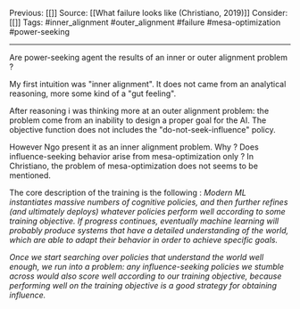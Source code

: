 Previous: [[]]
Source: [[What failure looks like (Christiano, 2019)]]
Consider: [[]]
Tags: #inner_alignment #outer_alignment #failure #mesa-optimization #power-seeking 
______________

Are power-seeking agent the results of an inner or outer alignment problem ?

My first intuition was "inner alignment". It does not came from an analytical reasoning, more some kind of a "gut feeling".

After reasoning i was thinking more at an outer alignment problem: the problem come from an inability to design a proper goal for the AI. The objective function does not includes the "do-not-seek-influence" policy.

However Ngo present it as an inner alignment problem. Why ?
Does influence-seeking behavior arise from mesa-optimization only ?
In Christiano, the problem of mesa-optimization does not seems to be mentioned. 

The core description of the training is the following : 
*Modern ML instantiates _massive_ numbers of cognitive policies, and then further refines (and ultimately deploys) whatever policies perform well according to some training objective. If progress continues, eventually machine learning will probably produce systems that have a detailed understanding of the world, which are able to adapt their behavior in order to achieve specific goals.*

*Once we start searching over policies that understand the world well enough, we run into a problem: any influence-seeking policies we stumble across would also score well according to our training objective, because performing well on the training objective is a good strategy for obtaining influence.*

